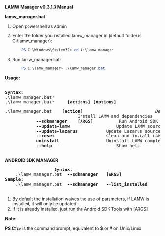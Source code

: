 **LAMW Manager v0.3.1.3 Manual**

**lamw_manager.bat**

1.	Open powershell as Admin
2.	Enter the folder you installed lamw_manager in (default folder is C:\lamw_manager):
	```powershell
		PS C:\Windows\System32> cd C:\lamw_manager
	```
3. Run lamw_manager.bat:

	```powershell
		PS C:\lamw_manager> .\lamw_manager.bat
	```


**Usage:**
<pre>					
<Strong>Syntax:</Strong>
.\lamw_manager.bat²
.\lamw_manager.bat³ 	<strong>[actions]</strong> <strong>[options]</strong> </pre>

<p>
<pre>
.\lamw_manager.bat    <strong>[action]</strong>                            <em>Description</em>
						   	Install LAMW and dependencies
			<strong>--sdkmanager	[ARGS]</strong>          Run Android SDK Manager 
			<strong>--update-lamw</strong>              	Update LAMW sources and rebuild Lazarus IDE
			<strong>--update-lazarus</strong>          	Update Lazarus sources (<em>with the latest version available in git</em>) and rebuild Lazarus IDE
			<strong>--reset</strong>			     	Clean and Install LAMW
			<strong>uninstall</strong>                 	Uninstall LAMW completely and erase all settings.
			<strong>--help</strong>                 	   	Show help
	</pre>
</p>

**ANDROID SDK MANAGER**

<p>
	<pre>					<Strong>Syntax:</Strong>
	.\lamw_manager.bat	<strong>--sdkmanager</strong>	<strong>[ARGS]</strong>
<Strong>Sample:</Strong>
	.\lamw_manager.bat	<strong>--sdkmanager</strong>	<strong>--list_installed</strong>
	</pre>
</p>

<p>
	<ol>
		<li>By default the installation waives the use of parameters, if LAMW is installed, it will only be updated!</li>
		<li>If it is already installed, just run the Android SDK Tools with [ARGS]</li>
	</ol>
</p>

**Note:**

**PS C:\\>** is the command prompt, equivalent to **$** or **#** on Unix/Linux


